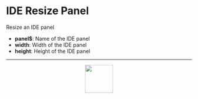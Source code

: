 # IDE Resize Panel
Resize an IDE panel
- **panel&dollar;**:  Name of the IDE panel
- **width**:  Width of the IDE panel
- **height**:  Height of the IDE panel
---
<p align="center"><img valign="middle" width="76px" src="https://drive.google.com/uc?export=view&id=1c2KO0LJpvMS9X9CAGV6dOfciR7OWhdKA" /></p>